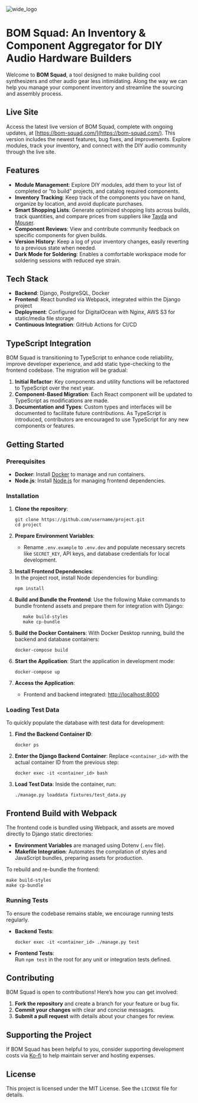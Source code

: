 ![wide_logo](https://user-images.githubusercontent.com/10040486/147892285-e1b955cf-0916-4c57-92c5-ba0a21d1e6ba.png)

# BOM Squad: An Inventory & Component Aggregator for DIY Audio Hardware Builders

Welcome to **BOM Squad**, a tool designed to make building cool synthesizers and other audio gear less intimidating. Along the way we can help you manage your component inventory and streamline the sourcing and assembly process.

## Live Site

Access the latest live version of BOM Squad, complete with ongoing updates, at [https://bom-squad.com/](https://bom-squad.com/). This version includes the newest features, bug fixes, and improvements. Explore modules, track your inventory, and connect with the DIY audio community through the live site.

## Features

-   **Module Management**: Explore DIY modules, add them to your list of completed or "to build" projects, and catalog required components.
-   **Inventory Tracking**: Keep track of the components you have on hand, organize by location, and avoid duplicate purchases.
-   **Smart Shopping Lists**: Generate optimized shopping lists across builds, track quantities, and compare prices from suppliers like [Tayda](https://www.taydaelectronics.com/) and [Mouser](https://www.mouser.com/).
-   **Component Reviews**: View and contribute community feedback on specific components for given builds.
-   **Version History**: Keep a log of your inventory changes, easily reverting to a previous state when needed.
-   **Dark Mode for Soldering**: Enables a comfortable workspace mode for soldering sessions with reduced eye strain.

## Tech Stack

-   **Backend**: Django, PostgreSQL, Docker
-   **Frontend**: React bundled via Webpack, integrated within the Django project
-   **Deployment**: Configured for DigitalOcean with Nginx, AWS S3 for static/media file storage
-   **Continuous Integration**: GitHub Actions for CI/CD

## TypeScript Integration 
BOM Squad is transitioning to TypeScript to enhance code reliability, improve developer experience, and add static type-checking to the frontend codebase. The migration will be gradual: 
1. **Initial Refactor**: Key components and utility functions will be refactored to TypeScript over the next year. 
2. **Component-Based Migration**: Each React component will be updated to TypeScript as modifications are made.
3. **Documentation and Types**: Custom types and interfaces will be documented to facilitate future contributions. As TypeScript is introduced, contributors are encouraged to use TypeScript for any new components or features.

## Getting Started

### Prerequisites

-   **Docker**: Install [Docker](https://www.docker.com/products/docker-desktop) to manage and run containers.
-   **Node.js**: Install [Node.js](https://nodejs.org/en/download) for managing frontend dependencies.

### Installation

1.  **Clone the repository**:
    
	```
	git clone https://github.com/username/project.git
	cd project
	```
    
2.  **Prepare Environment Variables**:
    
    -   Rename `.env.example` to `.env.dev` and populate necessary secrets like `SECRET_KEY`, API keys, and database credentials for local development.
3.  **Install Frontend Dependencies**:  
    In the project root, install Node dependencies for bundling:
	```
	npm install
	```
4.  **Build and Bundle the Frontend**: Use the following Make commands to bundle frontend assets and prepare them for integration with Django:
    
	 ```
	    make build-styles
	    make cp-bundle
	```
    
5.  **Build the Docker Containers**: With Docker Desktop running, build the backend and database containers:
   	 ```
    docker-compose build
	```    
6.  **Start the Application**: Start the application in development mode:
	```
	docker-compose up
	```  
    
7.  **Access the Application**:
    
    -   Frontend and backend integrated: [http://localhost:8000](http://localhost:8000)

### Loading Test Data

To quickly populate the database with test data for development:

1.  **Find the Backend Container ID**:
	 ```   
	docker ps
	 ```   
2.  **Enter the Django Backend Container**: Replace `<container_id>` with the actual container ID from the previous step:
	```  
	docker exec -it <container_id> bash
	``` 
3.  **Load Test Data**: Inside the container, run:
	```
	./manage.py loaddata fixtures/test_data.py
	```

## Frontend Build with Webpack

The frontend code is bundled using Webpack, and assets are moved directly to Django static directories:

-   **Environment Variables** are managed using Dotenv (`.env` file).
-   **Makefile Integration**: Automates the compilation of styles and JavaScript bundles, preparing assets for production.

To rebuild and re-bundle the frontend:
```
make build-styles
make cp-bundle 
```
### Running Tests

To ensure the codebase remains stable, we encourage running tests regularly.

-   **Backend Tests**:
    
    `docker exec -it <container_id> ./manage.py test` 
    
-   **Frontend Tests**:  
    Run `npm test` in the root for any unit or integration tests defined.
    

## Contributing

BOM Squad is open to contributions! Here’s how you can get involved:

1.  **Fork the repository** and create a branch for your feature or bug fix.
2.  **Commit your changes** with clear and concise messages.
3.  **Submit a pull request** with details about your changes for review.

## Supporting the Project

If BOM Squad has been helpful to you, consider supporting development costs via [Ko-fi](https://ko-fi.com/bomsquad/) to help maintain server and hosting expenses.

## License

This project is licensed under the MIT License. See the `LICENSE` file for details.



